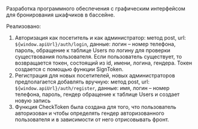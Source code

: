 Разработка программного обеспечения с графическим интерфейсом для бронирования шкафчиков в бассейне.

Реализовано:
1. Авторизация как посетитель и как администратор: 
метод post, 
url: `${window.apiUrl}/auth/login`, 
данные: логин – номер телефона, пароль, 
обращение к таблице Users по логину для проверки существования пользователя. Если пользователь существует, то возвращается токен, состоящий из id, имени, логина, гендера.
Токен создается с помощью функции SignToken.
2. Регистрация для новых посетителей, новых администраторов предполагается добавлять вручную:
метод post, 
url: `${window.apiUrl}/auth/register`,
данные: имя, логин – номер телефона, пароль, гендер
обращение к таблице Users и создает новую запись
3. Функция CheckToken была создана для того, что пользователь авторизован и чтобы определять гендер авторизованного пользователя и в зависимости от него отрисовывать фронт.
